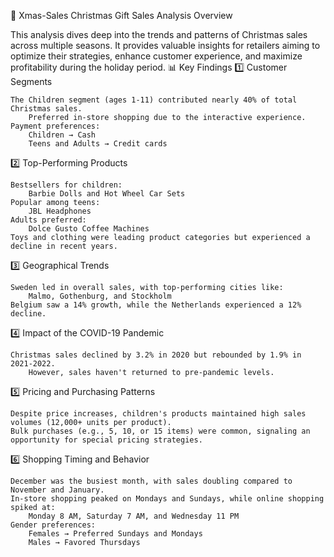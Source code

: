 🎄 Xmas-Sales
Christmas Gift Sales Analysis Overview

This analysis dives deep into the trends and patterns of Christmas sales across multiple seasons. It provides valuable insights for retailers aiming to optimize their strategies, enhance customer experience, and maximize profitability during the holiday period.
📊 Key Findings
1️⃣ Customer Segments

    The Children segment (ages 1-11) contributed nearly 40% of total Christmas sales.
        Preferred in-store shopping due to the interactive experience.
    Payment preferences:
        Children → Cash
        Teens and Adults → Credit cards

2️⃣ Top-Performing Products

    Bestsellers for children:
        Barbie Dolls and Hot Wheel Car Sets
    Popular among teens:
        JBL Headphones
    Adults preferred:
        Dolce Gusto Coffee Machines
    Toys and clothing were leading product categories but experienced a decline in recent years.

3️⃣ Geographical Trends

    Sweden led in overall sales, with top-performing cities like:
        Malmo, Gothenburg, and Stockholm
    Belgium saw a 14% growth, while the Netherlands experienced a 12% decline.

4️⃣ Impact of the COVID-19 Pandemic

    Christmas sales declined by 3.2% in 2020 but rebounded by 1.9% in 2021-2022.
        However, sales haven't returned to pre-pandemic levels.

5️⃣ Pricing and Purchasing Patterns

    Despite price increases, children's products maintained high sales volumes (12,000+ units per product).
    Bulk purchases (e.g., 5, 10, or 15 items) were common, signaling an opportunity for special pricing strategies.

6️⃣ Shopping Timing and Behavior

    December was the busiest month, with sales doubling compared to November and January.
    In-store shopping peaked on Mondays and Sundays, while online shopping spiked at:
        Monday 8 AM, Saturday 7 AM, and Wednesday 11 PM
    Gender preferences:
        Females → Preferred Sundays and Mondays
        Males → Favored Thursdays
